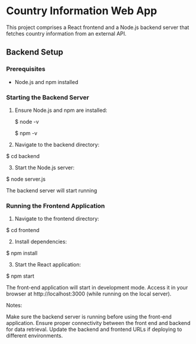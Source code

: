 
# Country Information Web App

This project comprises a React frontend and a Node.js backend server that fetches country information from an external API.

## Backend Setup

### Prerequisites
- Node.js and npm installed

### Starting the Backend Server
1. Ensure Node.js and npm are installed:

   $ node -v
   
   $ npm -v

2. Navigate to the backend directory:

   
  $ cd backend

3. Start the Node.js server:

  $ node server.js

The backend server will start running

### Running the Frontend Application

1. Navigate to the frontend directory:

$ cd frontend

2. Install dependencies:

$ npm install

3. Start the React application:

$ npm start

The front-end application will start in development mode. Access it in your browser at http://localhost:3000 (while running on the local server).


Notes:

Make sure the backend server is running before using the front-end application.
Ensure proper connectivity between the front end and backend for data retrieval.
Update the backend and frontend URLs if deploying to different environments.
